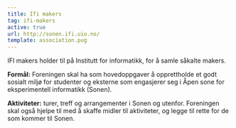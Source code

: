 ```yaml
---
title: Ifi makers
tag: ifi-makers
active: true
url: http://sonen.ifi.uio.no/
template: association.pug
---
```


IFI makers holder til på Institutt for informatikk, for å samle såkalte makers.

**Formål:** Foreningen skal ha som hovedoppgaver å opprettholde et godt sosialt miljø for studenter og eksterne som engasjerer seg i Åpen sone for eksperimentell informatikk (Sonen).

**Aktiviteter:** turer, treff og arrangementer i Sonen og utenfor. Foreningen skal også hjelpe til med å skaffe midler til aktiviteter, og legge til rette for de som kommer til Sonen.